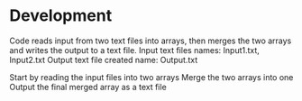 # Development

Code reads input from two text files into arrays, then merges the two arrays and writes the output to a text file.
Input text files names: Input1.txt, Input2.txt
Output text file created name: Output.txt

Start by reading the input files into two arrays
Merge the two arrays into one
Output the final merged array as a text file